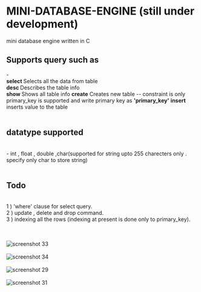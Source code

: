 # MINI-DATABASE-ENGINE (still under development)
mini database engine written in C

<h2>Supports query such as</h2> - <br/><b>select </b> Selects all the data from table<br/>
<b>desc </b> Describes the table info<br/>
<b>show </b> Shows all table info
<b>create</b> Creates new table -- constraint is only primary_key is supported and write primary key as <b>'primary_key'</b>
<b>insert</b> inserts value to the table<br/><br/>

<h2>datatype supported</h2><br/> - int , float , double ,char(supported for string upto 255 charecters only . specify only char to store string)<br/><br/>

<h2>Todo</h2><br/>
1 ) 'where' clause for select query.<br/>
2 ) update , delete and drop command.<br/>
3 ) indexing all the rows (indexing at present is done only to primary_key).<br/>
<br/><br/>

![screenshot 33](https://cloud.githubusercontent.com/assets/21128320/25394355/76dc9fea-29fb-11e7-9f52-68fa73d6210e.png)<br/><br/>
![screenshot 34](https://cloud.githubusercontent.com/assets/21128320/25394354/76d9a1dc-29fb-11e7-8a1d-40e9ac6f0276.png)<br/><br/>
![screenshot 29](https://cloud.githubusercontent.com/assets/21128320/25394356/76e0ba80-29fb-11e7-859e-cc1b19d371a8.png)<br/><br/>
![screenshot 31](https://cloud.githubusercontent.com/assets/21128320/25394357/76e80fba-29fb-11e7-87b3-21c3f46555d4.png)<br/><br/>

